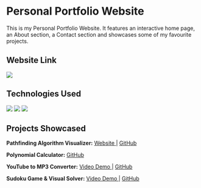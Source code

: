 # Personal Portfolio Website

This is my Personal Portfolio Website. It features an interactive home page, an About section, a Contact section and showcases some of my favourite projects.

## Website Link

<a href="https://connorusaty.github.io/" target="_blank">
  <img src="https://img.shields.io/badge/website-000000?style=for-the-badge&logo=About.me&logoColor=white" />
</a>

## Technologies Used

<p>
  <img src="https://img.shields.io/badge/JavaScript-323330?style=for-the-badge&logo=javascript&logoColor=F7DF1E" />
  <img src="https://img.shields.io/badge/HTML5-E34F26?style=for-the-badge&logo=html5&logoColor=white" />
  <img src="https://img.shields.io/badge/CSS3-1572B6?style=for-the-badge&logo=css3&logoColor=white" />
</p>

## Projects Showcased

**Pathfinding Algorithm Visualizer:**
<a href="https://connorusaty.github.io/pathfinding-visualizer/" target="_blank">
  Website
</a>
 | 
<a href="https://github.com/ConnorUsaty/pathfinding-visualizer" target="_blank">
  GitHub
</a>

**Polynomial Calculator:**
<a href="https://github.com/ConnorUsaty/polynomial-calculator" target="_blank">
  GitHub
</a>

**YouTube to MP3 Converter:**
<a href="https://youtu.be/DWJEE19_Wj0" target="_blank">
  Video Demo
</a>
 | 
<a href="https://github.com/ConnorUsaty/youtube-to-mp3-converter" target="_blank">
  GitHub
</a>

**Sudoku Game & Visual Solver:**
<a href="https://youtu.be/HdGePtq2ICA" target="_blank">
  Video Demo
</a>
 | 
<a href="https://github.com/ConnorUsaty/sudoku-solver" target="_blank">
  GitHub
</a>  
